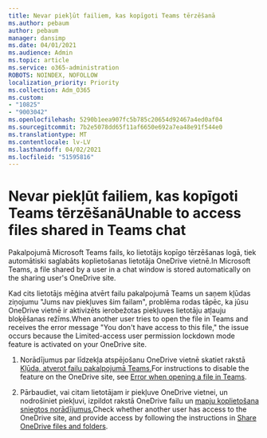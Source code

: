 ```yaml
---
title: Nevar piekļūt failiem, kas kopīgoti Teams tērzēšanā
ms.author: pebaum
author: pebaum
manager: dansimp
ms.date: 04/01/2021
ms.audience: Admin
ms.topic: article
ms.service: o365-administration
ROBOTS: NOINDEX, NOFOLLOW
localization_priority: Priority
ms.collection: Adm_O365
ms.custom:
- "10825"
- "9003042"
ms.openlocfilehash: 5290b1eea907fc5b785c20654d92467a4ed0af04
ms.sourcegitcommit: 7b2e5078dd65f11af6650e692a7ea48e91f544e0
ms.translationtype: MT
ms.contentlocale: lv-LV
ms.lasthandoff: 04/02/2021
ms.locfileid: "51595816"
---
```

# <a name="unable-to-access-files-shared-in-teams-chat"></a><span data-ttu-id="8cc23-102">Nevar piekļūt failiem, kas kopīgoti Teams tērzēšanā</span><span class="sxs-lookup"><span data-stu-id="8cc23-102">Unable to access files shared in Teams chat</span></span>

<span data-ttu-id="8cc23-103">Pakalpojumā Microsoft Teams fails, ko lietotājs kopīgo tērzēšanas logā, tiek automātiski saglabāts koplietošanas lietotāja OneDrive vietnē.</span><span class="sxs-lookup"><span data-stu-id="8cc23-103">In Microsoft Teams, a file shared by a user in a chat window is stored automatically on the sharing user's OneDrive site.</span></span>

<span data-ttu-id="8cc23-104">Kad cits lietotājs mēģina atvērt failu pakalpojumā Teams un saņem kļūdas ziņojumu "Jums nav piekļuves šim failam", problēma rodas tāpēc, ka jūsu OneDrive vietnē ir aktivizēts ierobežotas piekļuves lietotāju atļauju bloķēšanas režīms.</span><span class="sxs-lookup"><span data-stu-id="8cc23-104">When another user tries to open the file in Teams and receives the error message "You don't have access to this file," the issue occurs because the Limited-access user permission lockdown mode feature is activated on your OneDrive site.</span></span>

1. <span data-ttu-id="8cc23-105">Norādījumus par līdzekļa atspējošanu OneDrive vietnē skatiet rakstā [Kļūda, atverot failu pakalpojumā Teams.](https://go.microsoft.com/fwlink/?linkid=2155733)</span><span class="sxs-lookup"><span data-stu-id="8cc23-105">For instructions to disable the feature on the OneDrive site, see [Error when opening a file in Teams](https://go.microsoft.com/fwlink/?linkid=2155733).</span></span>

1. <span data-ttu-id="8cc23-106">Pārbaudiet, vai citam lietotājam ir piekļuve OneDrive vietnei, un nodrošiniet piekļuvi, izpildot rakstā OneDrive failu un [mapju koplietošana sniegtos norādījumus.](https://go.microsoft.com/fwlink/?linkid=2156017)</span><span class="sxs-lookup"><span data-stu-id="8cc23-106">Check whether another user has access to the OneDrive site, and provide access by following the instructions in [Share OneDrive files and folders](https://go.microsoft.com/fwlink/?linkid=2156017).</span></span>